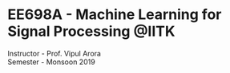 # EE698A - Machine Learning for Signal Processing @IITK

Instructor - Prof. Vipul Arora<br>
Semester - Monsoon 2019
